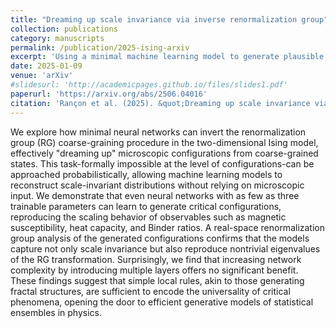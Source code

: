 ```yaml
---
title: "Dreaming up scale invariance via inverse renormalization group"
collection: publications
category: manuscripts
permalink: /publication/2025-ising-arxiv
excerpt: 'Using a minimal machine learning model to generate plausible 2d Ising configurations at criticality'
date: 2025-01-09
venue: 'arXiv'
#slidesurl: 'http://academicpages.github.io/files/slides1.pdf'
paperurl: 'https://arxiv.org/abs/2506.04016'
citation: 'Rançon et al. (2025). &quot;Dreaming up scale invariance via inverse renormalization group.&quot; <i>ArXiv</i>; doi: https://doi.org/10.48550/arXiv.2506.04016'
---
```



We explore how minimal neural networks can invert the renormalization group (RG) coarse-graining procedure in the two-dimensional Ising model, effectively "dreaming up" microscopic configurations from coarse-grained states. This task-formally impossible at the level of configurations-can be approached probabilistically, allowing machine learning models to reconstruct scale-invariant distributions without relying on microscopic input. We demonstrate that even neural networks with as few as three trainable parameters can learn to generate critical configurations, reproducing the scaling behavior of observables such as magnetic susceptibility, heat capacity, and Binder ratios. A real-space renormalization group analysis of the generated configurations confirms that the models capture not only scale invariance but also reproduce nontrivial eigenvalues of the RG transformation. Surprisingly, we find that increasing network complexity by introducing multiple layers offers no significant benefit. These findings suggest that simple local rules, akin to those generating fractal structures, are sufficient to encode the universality of critical phenomena, opening the door to efficient generative models of statistical ensembles in physics.

